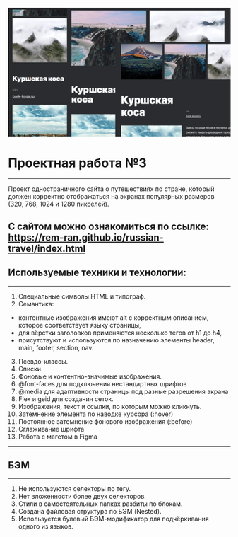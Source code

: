 ![Alt-текст](/images/screenshot%20for%20readme.png)

# Проектная работа №3

---

Проект одностраничного сайта о путешествиях по стране, который должен корректно отображаться на экранах популярных размеров (320, 768, 1024 и 1280 пикселей).

С сайтом можно ознакомиться по ссылке: https://rem-ran.github.io/russian-travel/index.html
---

## Используемые техники и технологии:

---

1. Специальные символы HTML и типограф.
2. Семантика:

- контентные изображения имеют alt с корректным описанием, которое соответствует языку страницы,
- для вёрстки заголовков применяются несколько тегов от h1 до h4,
- присутствуют и используются по назначению элементы header, main, footer, section, nav.

3. Псевдо-классы.
4. Списки.
5. Фоновые и контентно-значимые изображения.
6. @font-faces для подключения нестандартных шрифтов
7. @media для адаптивности страницы под разные разрешения экрана
8. Flex и geid для создания сеток.
9. Изображения, текст и ссылки, по которым можно кликнуть.
10. Затемнение элемента по наводке курсора (:hover)
11. Постоянное затемнение фонового изображения (:before)
12. Сглаживание шрифта
13. Работа с магетом в Figma

---

## БЭМ

---

1. Не используются селекторы по тегу.
2. Нет вложенности более двух селекторов.
3. Стили в самостоятельных папках разбиты по блокам.
4. Создана файловая структура по БЭМ (Nested).
5. Используется булевый БЭМ-модификатор для подчёркивания одного из языков.
